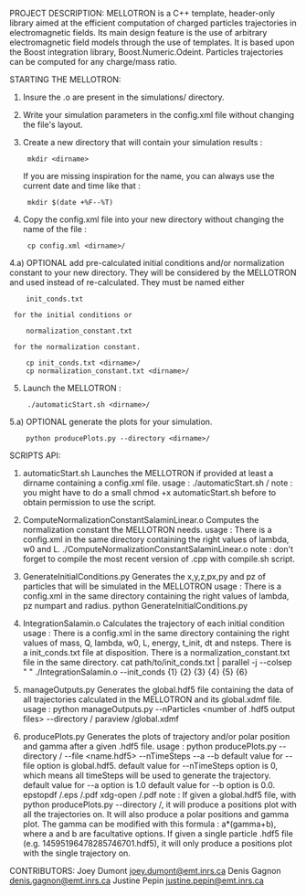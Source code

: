 PROJECT DESCRIPTION:
MELLOTRON is a C++ template, header-only library aimed at the efficient
computation of charged particles trajectories in electromagnetic fields. Its main
design feature is the use of arbitrary electromagnetic field models through the use of
templates. It is based upon the Boost integration library, Boost.Numeric.Odeint.
Particles trajectories can be computed for any charge/mass ratio.



STARTING THE MELLOTRON:
1) Insure the .o are present in the simulations/ directory. 

2) Write your simulation parameters in the config.xml file without changing the file's layout.

3) Create a new directory that will contain your simulation results :

        mkdir <dirname>

   If you are missing inspiration for the name, you can always use the current date and time like that :

        mkdir $(date +%F--%T)

4) Copy the config.xml file into your new directory without changing the name of the file :

        cp config.xml <dirname>/

4.a) OPTIONAL add pre-calculated initial conditions and/or normalization constant to your new directory.
     They will be considered by the MELLOTRON and used instead of re-calculated. They must be named either

        init_conds.txt

     for the initial conditions or

        normalization_constant.txt

     for the normalization constant.

        cp init_conds.txt <dirname>/
        cp normalization_constant.txt <dirname>/

5) Launch the MELLOTRON :

        ./automaticStart.sh <dirname>/

5.a) OPTIONAL generate the plots for your simulation.

        python producePlots.py --directory <dirname>/



SCRIPTS API:
1) automaticStart.sh                            Launches the MELLOTRON if provided at least a dirname containing a config.xml file.
        usage : ./automaticStart.sh <dirname>/
        note : you might have to do a small chmod +x automaticStart.sh before to obtain permission to use the script.

2) ComputeNormalizationConstantSalaminLinear.o  Computes the normalization constant the MELLOTRON needs.
        usage : There is a config.xml in the same directory containing the right values of lambda, w0 and L.
                ./ComputeNormalizationConstantSalaminLinear.o
        note : don't forget to compile the most recent version of .cpp with compile.sh script.

3) GenerateInitialConditions.py                 Generates the x,y,z,px,py and pz of particles that will be simulated in the MELLOTRON
        usage : There is a config.xml in the same directory containing the right values of lambda, pz numpart and radius.
                python GenerateInitialConditions.py

4) IntegrationSalamin.o                         Calculates the trajectory of each initial condition
        usage : There is a config.xml in the same directory containing the right values of mass, Q, lambda, w0, L, energy, t_init, dt and nsteps.
                There is a init_conds.txt file at disposition.
                There is a normalization_constant.txt file in the same directory.
                cat path/to/init_conds.txt | parallel -j <number of jobs> --colsep " " ./IntegrationSalamin.o --init_conds {1} {2} {3} {4} {5} {6}

5) manageOutputs.py                             Generates the global.hdf5 file containing the data of all trajectories calculated in the MELLOTRON and its global.xdmf file.
        usage : python manageOutputs.py --nParticles <number of .hdf5 output files> --directory <dirname>/
                paraview <dirname>/global.xdmf

6) producePlots.py                              Generates the plots of trajectory and/or polar position and gamma after a given .hdf5 file.
        usage : python producePlots.py --directory <dirname>/ --file <name.hdf5> --nTimeSteps <int> --a <float> --b <float>
                default value for --file option is global.hdf5.
                default value for --nTimeSteps option is 0, which means all timeSteps will be used to generate the trajectory.
                default value for --a option is 1.0
                default value for --b option is 0.0.
                epstopdf <dirname>/<NameOfGeneratedPlot>.eps <dirname>/<NameOfGeneratedPlot>.pdf
                xdg-open <dirname>/<NameOfGeneratedPlot>.pdf
        note : If given a global.hdf5 file, with python producePlots.py --directory <dirname>/, it will produce a positions plot with all the trajectories on.
               It will also produce a polar positions and gamma plot. The gamma can be modified with this formula : a*(gamma+b), where a and b are facultative options.
               If given a single particle .hdf5 file (e.g. 14595196478285746701.hdf5), it will only produce a positions plot with the single trajectory on.



CONTRIBUTORS:
Joey Dumont <joey.dumont@emt.inrs.ca>
Denis Gagnon <denis.gagnon@emt.inrs.ca>
Justine Pepin <justine.pepin@emt.inrs.ca>

